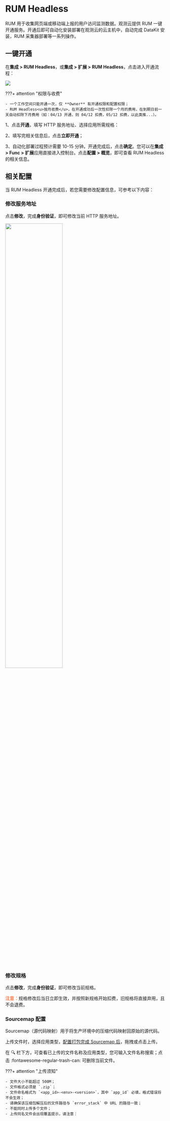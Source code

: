 # RUM Headless


RUM 用于收集网页端或移动端上报的用户访问监测数据。观测云提供 RUM 一键开通服务。开通后即可自动化安装部署在观测云的云主机中，自动完成 DataKit 安装，RUM 采集器部署等一系列操作。


## 一键开通

在**集成 > RUM Headless**，或**集成 > 扩展 > RUM Headless**，点击进入开通流程：

![](img/headless-1.png)

???+ attention "权限与收费"

    - 一个工作空间只能开通一次，仅 **Owner** 有开通权限和配置权限；  
    - RUM Headless<u>按月收费</u>，在开通成功后一次性扣除一个月的费用，在到期日前一天自动扣除下月费用（如：04/13 开通，则 04/12 扣费，05/12 扣费，以此类推...）。


1、点击**开通**，填写 HTTP 服务地址、选择应用所需规格：



2、填写完相关信息后，点击**立即开通**；

3、自动化部署过程预计需要 10-15 分钟。开通完成后，点击**确定**。您可以在**集成 > Func > 扩展**应用直接进入控制台。点击**配置 > 概览**，即可查看 RUM Headless 的相关信息。



## 相关配置

当 RUM Headless 开通完成后，若您需要修改配置信息，可参考以下内容：



### 修改服务地址

点击**修改**，完成**身份验证**，即可修改当前 HTTP 服务地址。

<img src="img/automata-4.png" width="60%" />

### 修改规格

点击**修改**，完成**身份验证**，即可修改当前规格。

<font color=coral>**注意：**</font>规格修改后当日立即生效，并按照新规格开始扣费，旧规格将直接弃用，且不会退费。

### Sourcemap 配置

Sourcemap（源代码映射）用于将生产环境中的压缩代码映射回原始的源代码。

上传文件时，选择应用类型，[配置打包完成 Sourcemap 后](/datakit/rum.md#sourcemap)，拖拽或点击上传。

在 🔍 栏下方，可查看已上传的文件名称及应用类型，您可输入文件名称搜索；点击 :fontawesome-regular-trash-can: 可删除当前文件。

???+ attention "上传须知"

    - 文件大小不能超过 500M；
    - 文件格式必须是 `.zip`；
    - 文件命名格式为 `<app_id>-<env>-<version>`，其中 `app_id` 必填，格式错误将不会生效；
    - 请确保该压缩包解压后的文件路径与 `error_stack` 中 URL 的路径一致；
    - 不能同时上传多个文件；
    - 上传同名文件会出现覆盖提示，请注意：

    


